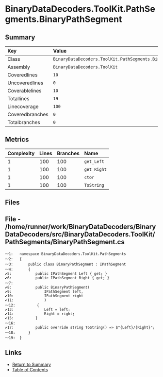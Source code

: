 ﻿# BinaryDataDecoders.ToolKit.PathSegments.BinaryPathSegment

## Summary

| Key             | Value                                                       |
| :-------------- | :---------------------------------------------------------- |
| Class           | `BinaryDataDecoders.ToolKit.PathSegments.BinaryPathSegment` |
| Assembly        | `BinaryDataDecoders.ToolKit`                                |
| Coveredlines    | `10`                                                        |
| Uncoveredlines  | `0`                                                         |
| Coverablelines  | `10`                                                        |
| Totallines      | `19`                                                        |
| Linecoverage    | `100`                                                       |
| Coveredbranches | `0`                                                         |
| Totalbranches   | `0`                                                         |

## Metrics

| Complexity | Lines | Branches | Name        |
| :--------- | :---- | :------- | :---------- |
| 1          | 100   | 100      | `get_Left`  |
| 1          | 100   | 100      | `get_Right` |
| 1          | 100   | 100      | `ctor`      |
| 1          | 100   | 100      | `ToString`  |

## Files

## File - /home/runner/work/BinaryDataDecoders/BinaryDataDecoders/src/BinaryDataDecoders.ToolKit/PathSegments/BinaryPathSegment.cs

```CSharp
〰1:   namespace BinaryDataDecoders.ToolKit.PathSegments
〰2:   {
〰3:       public class BinaryPathSegment : IPathSegment
〰4:       {
✔5:           public IPathSegment Left { get; }
✔6:           public IPathSegment Right { get; }
〰7:   
✔8:           public BinaryPathSegment(
✔9:               IPathSegment left,
✔10:              IPathSegment right
✔11:              )
〰12:          {
✔13:              Left = left;
✔14:              Right = right;
✔15:          }
〰16:  
✔17:          public override string ToString() => $"{Left}/{Right}";
〰18:      }
〰19:  }
```

## Links

* [Return to Summary](Summary.md)
* [Table of Contents](../TOC.md)

